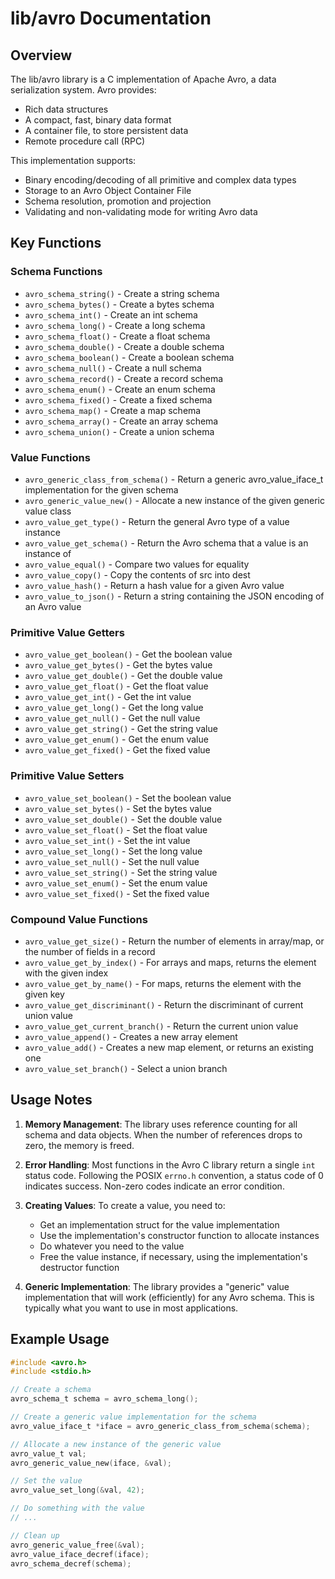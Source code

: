 # lib/avro Documentation

## Overview

The lib/avro library is a C implementation of Apache Avro, a data serialization system. Avro provides:

* Rich data structures
* A compact, fast, binary data format
* A container file, to store persistent data
* Remote procedure call (RPC)

This implementation supports:
* Binary encoding/decoding of all primitive and complex data types
* Storage to an Avro Object Container File
* Schema resolution, promotion and projection
* Validating and non-validating mode for writing Avro data

## Key Functions

### Schema Functions

* `avro_schema_string()` - Create a string schema
* `avro_schema_bytes()` - Create a bytes schema
* `avro_schema_int()` - Create an int schema
* `avro_schema_long()` - Create a long schema
* `avro_schema_float()` - Create a float schema
* `avro_schema_double()` - Create a double schema
* `avro_schema_boolean()` - Create a boolean schema
* `avro_schema_null()` - Create a null schema
* `avro_schema_record()` - Create a record schema
* `avro_schema_enum()` - Create an enum schema
* `avro_schema_fixed()` - Create a fixed schema
* `avro_schema_map()` - Create a map schema
* `avro_schema_array()` - Create an array schema
* `avro_schema_union()` - Create a union schema

### Value Functions

* `avro_generic_class_from_schema()` - Return a generic avro_value_iface_t implementation for the given schema
* `avro_generic_value_new()` - Allocate a new instance of the given generic value class
* `avro_value_get_type()` - Return the general Avro type of a value instance
* `avro_value_get_schema()` - Return the Avro schema that a value is an instance of
* `avro_value_equal()` - Compare two values for equality
* `avro_value_copy()` - Copy the contents of src into dest
* `avro_value_hash()` - Return a hash value for a given Avro value
* `avro_value_to_json()` - Return a string containing the JSON encoding of an Avro value

### Primitive Value Getters

* `avro_value_get_boolean()` - Get the boolean value
* `avro_value_get_bytes()` - Get the bytes value
* `avro_value_get_double()` - Get the double value
* `avro_value_get_float()` - Get the float value
* `avro_value_get_int()` - Get the int value
* `avro_value_get_long()` - Get the long value
* `avro_value_get_null()` - Get the null value
* `avro_value_get_string()` - Get the string value
* `avro_value_get_enum()` - Get the enum value
* `avro_value_get_fixed()` - Get the fixed value

### Primitive Value Setters

* `avro_value_set_boolean()` - Set the boolean value
* `avro_value_set_bytes()` - Set the bytes value
* `avro_value_set_double()` - Set the double value
* `avro_value_set_float()` - Set the float value
* `avro_value_set_int()` - Set the int value
* `avro_value_set_long()` - Set the long value
* `avro_value_set_null()` - Set the null value
* `avro_value_set_string()` - Set the string value
* `avro_value_set_enum()` - Set the enum value
* `avro_value_set_fixed()` - Set the fixed value

### Compound Value Functions

* `avro_value_get_size()` - Return the number of elements in array/map, or the number of fields in a record
* `avro_value_get_by_index()` - For arrays and maps, returns the element with the given index
* `avro_value_get_by_name()` - For maps, returns the element with the given key
* `avro_value_get_discriminant()` - Return the discriminant of current union value
* `avro_value_get_current_branch()` - Return the current union value
* `avro_value_append()` - Creates a new array element
* `avro_value_add()` - Creates a new map element, or returns an existing one
* `avro_value_set_branch()` - Select a union branch

## Usage Notes

1. **Memory Management**: The library uses reference counting for all schema and data objects. When the number of references drops to zero, the memory is freed.

2. **Error Handling**: Most functions in the Avro C library return a single `int` status code. Following the POSIX `errno.h` convention, a status code of 0 indicates success. Non-zero codes indicate an error condition.

3. **Creating Values**: To create a value, you need to:
   * Get an implementation struct for the value implementation
   * Use the implementation's constructor function to allocate instances
   * Do whatever you need to the value
   * Free the value instance, if necessary, using the implementation's destructor function

4. **Generic Implementation**: The library provides a "generic" value implementation that will work (efficiently) for any Avro schema. This is typically what you want to use in most applications.

## Example Usage

```c
#include <avro.h>
#include <stdio.h>

// Create a schema
avro_schema_t schema = avro_schema_long();

// Create a generic value implementation for the schema
avro_value_iface_t *iface = avro_generic_class_from_schema(schema);

// Allocate a new instance of the generic value
avro_value_t val;
avro_generic_value_new(iface, &val);

// Set the value
avro_value_set_long(&val, 42);

// Do something with the value
// ...

// Clean up
avro_generic_value_free(&val);
avro_value_iface_decref(iface);
avro_schema_decref(schema);
```